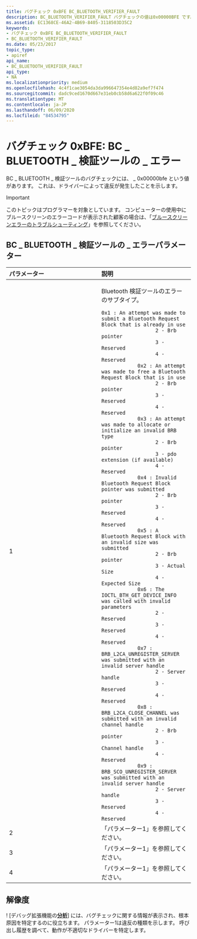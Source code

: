 ```yaml
---
title: バグチェック 0xBFE BC_BLUETOOTH_VERIFIER_FAULT
description: BC_BLUETOOTH_VERIFIER_FAULT バグチェックの値は0x00000BFE です。 これは、ドライバーによって違反が発生したことを示します。
ms.assetid: EC1368CE-46A2-4B69-8405-3118503D35C2
keywords:
- バグチェック 0xBFE BC_BLUETOOTH_VERIFIER_FAULT
- BC_BLUETOOTH_VERIFIER_FAULT
ms.date: 05/23/2017
topic_type:
- apiref
api_name:
- BC_BLUETOOTH_VERIFIER_FAULT
api_type:
- NA
ms.localizationpriority: medium
ms.openlocfilehash: 4c4f1cae3054da3da996647354e4d82a9ef7f474
ms.sourcegitcommit: dadc9ced1670d667e31eb0cb58d6a622f0f09c46
ms.translationtype: MT
ms.contentlocale: ja-JP
ms.lasthandoff: 06/09/2020
ms.locfileid: "84534795"
---
```

# <a name="bug-check-0xbfe-bc_bluetooth_verifier_fault"></a>バグチェック 0xBFE: BC \_ BLUETOOTH \_ 検証ツールの \_ エラー


BC \_ BLUETOOTH \_ 検証ツールのバグチェックには、 \_ 0x00000bfe という値があります。 これは、ドライバーによって違反が発生したことを示します。

> [!IMPORTANT]
> このトピックはプログラマーを対象としています。 コンピューターの使用中にブルースクリーンのエラーコードが表示された顧客の場合は、「[ブルースクリーンエラーのトラブルシューティング](https://www.windows.com/stopcode)」を参照してください。


## <a name="bc_bluetooth_verifier_fault-parameters"></a>BC \_ BLUETOOTH \_ 検証ツールの \_ エラーパラメーター


<table>
<colgroup>
<col width="50%" />
<col width="50%" />
</colgroup>
<thead>
<tr class="header">
<th align="left">パラメーター</th>
<th align="left">説明</th>
</tr>
</thead>
<tbody>
<tr class="odd">
<td align="left">1</td>
<td align="left"><p>Bluetooth 検証ツールのエラーのサブタイプ。</p>
<div class="code">
<code>0x1 : An attempt was made to submit a Bluetooth Request Block that is already in use
                  2 - Brb pointer
                  3 - Reserved
                  4 - Reserved
            0x2 : An attempt was made to free a Bluetooth Request Block that is in use
                  2 - Brb pointer
                  3 - Reserved
                  4 - Reserved
            0x3 : An attempt was made to allocate or initialize an invalid BRB type
                  2 - Brb pointer
                  3 - pdo extension (if available)
                  4 - Reserved
            0x4 : Invalid Bluetooth Request Block pointer was submitted
                  2 - Brb pointer
                  3 - Reserved
                  4 - Reserved
            0x5 : A Bluetooth Request Block with an invalid size was submitted
                  2 - Brb pointer
                  3 - Actual Size
                  4 - Expected Size
            0x6 : The IOCTL_BTH_GET_DEVICE_INFO was called with invalid parameters
                  2 - Reserved
                  3 - Reserved
                  4 - Reserved
            0x7 : BRB_L2CA_UNREGISTER_SERVER was submitted with an invalid server handle
                  2 - Server handle
                  3 - Reserved
                  4 - Reserved
            0x8 : BRB_L2CA_CLOSE_CHANNEL was submitted with an invalid channel handle
                  2 - Brb pointer
                  3 - Channel handle
                  4 - Reserved
            0x9 : BRB_SCO_UNREGISTER_SERVER was submitted with an invalid server handle
                  2 - Server handle
                  3 - Reserved
                  4 - Reserved</code>
</div></td>
</tr>
<tr class="even">
<td align="left">2</td>
<td align="left">「パラメーター1」を参照してください。</td>
</tr>
<tr class="odd">
<td align="left">3</td>
<td align="left">「パラメーター1」を参照してください。</td>
</tr>
<tr class="even">
<td align="left">4</td>
<td align="left">「パラメーター1」を参照してください。</td>
</tr>
</tbody>
</table>



<a name="resolution"></a>解像度
----------

! [デバッグ拡張機能の[**分析**](-analyze.md)] には、バグチェックに関する情報が表示され、根本原因を特定するのに役立ちます。
パラメーター1は違反の種類を示します。 呼び出し履歴を調べて、動作が不適切なドライバーを特定します。









